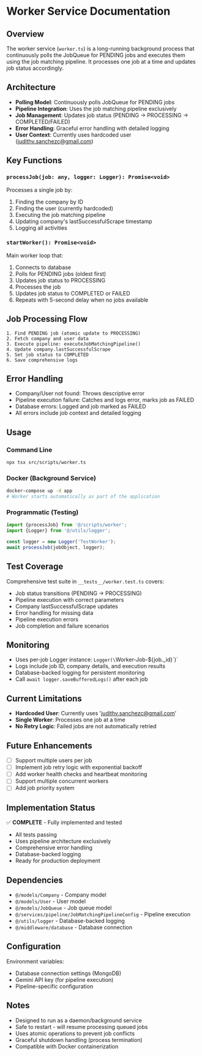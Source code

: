 # Worker Service Documentation

## Overview

The worker service (`worker.ts`) is a long-running background process that continuously polls the JobQueue for PENDING jobs and executes them using the job matching pipeline. It processes one job at a time and updates job status accordingly.

## Architecture

- **Polling Model**: Continuously polls JobQueue for PENDING jobs
- **Pipeline Integration**: Uses the job matching pipeline exclusively
- **Job Management**: Updates job status (PENDING → PROCESSING → COMPLETED/FAILED)
- **Error Handling**: Graceful error handling with detailed logging
- **User Context**: Currently uses hardcoded user (judithv.sanchezc@gmail.com)

## Key Functions

### `processJob(job: any, logger: Logger): Promise<void>`

Processes a single job by:

1. Finding the company by ID
2. Finding the user (currently hardcoded)
3. Executing the job matching pipeline
4. Updating company's lastSuccessfulScrape timestamp
5. Logging all activities

### `startWorker(): Promise<void>`

Main worker loop that:

1. Connects to database
2. Polls for PENDING jobs (oldest first)
3. Updates job status to PROCESSING
4. Processes the job
5. Updates job status to COMPLETED or FAILED
6. Repeats with 5-second delay when no jobs available

## Job Processing Flow

```
1. Find PENDING job (atomic update to PROCESSING)
2. Fetch company and user data
3. Execute pipeline: executeJobMatchingPipeline()
4. Update company.lastSuccessfulScrape
5. Set job status to COMPLETED
6. Save comprehensive logs
```

## Error Handling

- Company/User not found: Throws descriptive error
- Pipeline execution failure: Catches and logs error, marks job as FAILED
- Database errors: Logged and job marked as FAILED
- All errors include job context and detailed logging

## Usage

### Command Line

```bash
npx tsx src/scripts/worker.ts
```

### Docker (Background Service)

```bash
docker-compose up -d app
# Worker starts automatically as part of the application
```

### Programmatic (Testing)

```typescript
import {processJob} from '@/scripts/worker';
import {Logger} from '@/utils/logger';

const logger = new Logger('TestWorker');
await processJob(jobObject, logger);
```

## Test Coverage

Comprehensive test suite in `__tests__/worker.test.ts` covers:

- Job status transitions (PENDING → PROCESSING)
- Pipeline execution with correct parameters
- Company lastSuccessfulScrape updates
- Error handling for missing data
- Pipeline execution errors
- Job completion and failure scenarios

## Monitoring

- Uses per-job Logger instance: `Logger(\`Worker-Job-\${job.\_id}\`)`
- Logs include job ID, company details, and execution results
- Database-backed logging for persistent monitoring
- Call `await logger.saveBufferedLogs()` after each job

## Current Limitations

- **Hardcoded User**: Currently uses 'judithv.sanchezc@gmail.com'
- **Single Worker**: Processes one job at a time
- **No Retry Logic**: Failed jobs are not automatically retried

## Future Enhancements

- [ ] Support multiple users per job
- [ ] Implement job retry logic with exponential backoff
- [ ] Add worker health checks and heartbeat monitoring
- [ ] Support multiple concurrent workers
- [ ] Add job priority system

## Implementation Status

✅ **COMPLETE** - Fully implemented and tested

- All tests passing
- Uses pipeline architecture exclusively
- Comprehensive error handling
- Database-backed logging
- Ready for production deployment

## Dependencies

- `@/models/Company` - Company model
- `@/models/User` - User model
- `@/models/JobQueue` - Job queue model
- `@/services/pipeline/JobMatchingPipelineConfig` - Pipeline execution
- `@/utils/logger` - Database-backed logging
- `@/middleware/database` - Database connection

## Configuration

Environment variables:

- Database connection settings (MongoDB)
- Gemini API key (for pipeline execution)
- Pipeline-specific configuration

## Notes

- Designed to run as a daemon/background service
- Safe to restart - will resume processing queued jobs
- Uses atomic operations to prevent job conflicts
- Graceful shutdown handling (process termination)
- Compatible with Docker containerization
